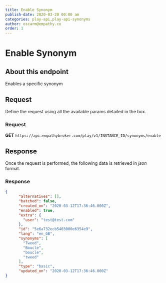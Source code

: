 ```yaml
---
title: Enable Synonym
publish-date: 2020-03-20 00:00 am
categories: play-api,play-api-synonyms
author: oscarm@empathy.co
order: 1
---
```


# Enable Synonym

## About this endpoint
Enables a specific synonym

## Request
Define the request using all the available params detailed in the box.

### Request
**GET** `https://api.empathybroker.com/play/v1/INSTANCE_ID/synonyms/enable`

## Response
Once the request is performed, the following data is retrieved in *json* format.

### Response
```json
{
      "alternatives": [],
      "batched": false,
      "created_on": "2020-03-12T17:36:46.000Z",
      "enabled": true,
      "extra": {
        "user": "test@test.com"
      },
      "id": "5e6a732ecb5403000e6354e9",
      "lang": "en_GB",
      "synonyms": [
        "Tweed",
        "Boucle",
        "boucle",
        "tweed"
      ],
      "type": "basic",
      "updated_on": "2020-03-12T17:36:46.000Z"
}
```

